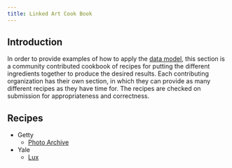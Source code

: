 ```yaml
---
title: Linked Art Cook Book
---
```


## Introduction

In order to provide examples of how to apply the [data model](/model/), this section is a community contributed cookbook of recipes for putting the different ingredients together to produce the desired results.  Each contributing organization has their own section, in which they can provide as many different recipes as they have time for.  The recipes are checked on submission for appropriateness and correctness.

## Recipes

* Getty
    * [Photo Archive](getty/photoarchive/)
* Yale
    * [Lux](yale/lux/)
